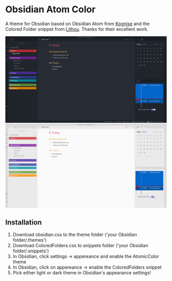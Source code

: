 # Obsidian Atom Color

A theme for Obsidian based on Obsidian Atom from [Kognise](https://github.com/kognise) and the Colored Folder snippet from [Lithou](https://forum.obsidian.md/t/adding-color-to-obsidian-a-rainbow-of-possibility/12805/9). Thanks for their excellent work. 

 ![Screenshot dark](Dark.png)
 ![Screenshot light](Light.png)

## Installation

1. Download obsidian.css to the theme folder ('your Obsidian folder/.themes')
2. Download ColoredFolders.css to snippets folder ('your Obsidian folder/.snippets')
3. In Obsidian, click settings -> appereance and enable the AtomicColor theme
4. In Obsidian, click on appereance -> enable the ColoredFolders snippet
5. Pick either light or dark theme in Obsidian's appearance settings!

